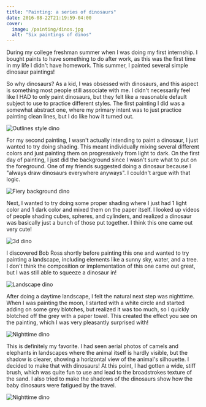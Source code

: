 ```yaml
---
title: "Painting: a series of dinosaurs"
date: 2016-08-22T21:19:59-04:00
cover:
  image: /painting/dinos.jpg
  alt: "Six paintings of dinos"
---
```


During my college freshman summer when I was doing my first internship. I bought paints to have something to do after work, as this was the first time in my life I didn't have homework. This summer, I painted several simple dinosaur paintings!

So why dinosaurs? As a kid, I was obsessed with dinosaurs, and this aspect is something most people still associate with me. I didn't necessarily feel like I HAD to only paint dinosaurs, but they felt like a reasonable default subject to use to practice different styles. The first painting I did was a somewhat abstract one, where my primary intent was to just practice painting clean lines, but I do like how it turned out.

![Outlines style dino](/painting/dino-1.jpg)

For my second painting, I wasn't actually intending to paint a dinosaur, I just wanted to try doing shading. This meant individually mixing several different colors and just painting them on progressively from light to dark. On the first day of painting, I just did the background since I wasn't sure what to put on the foreground. One of my friends suggested doing a dinosaur because I "always draw dinosaurs everywhere anyways". I couldn't argue with that logic. 

![Fiery background dino](/painting/dino-2.jpg)

Next, I wanted to try doing some proper shading where I just had 1 light color and 1 dark color and mixed them on the paper itself. I looked up videos of people shading cubes, spheres, and cylinders, and realized a dinosaur was basically just a bunch of those put together. I think this one came out very cute!

![3d dino](/painting/dino-3.jpg)

 I discovered Bob Ross shortly before painting this one and wanted to try painting a landscape, including elements like a sunny sky, water, and a tree. I don't think the composition or implementation of this one came out great, but I was still able to squeeze a dinosaur in!

![Landscape dino](/painting/dino-4.jpg)

After doing a daytime landscape, I felt the natural next step was nighttime. When I was painting the moon, I started with a white circle and started adding on some grey blotches, but realized it was too much, so I quickly blotched off the grey with a paper towel. This created the effect you see on the painting, which I was very pleasantly surprised with!

![Nighttime dino](/painting/dino-5.jpg)

This is definitely my favorite. I had seen aerial photos of camels and elephants in landscapes where the animal itself is hardly visible, but the shadow is clearer, showing a horizontal view of the animal's silhouette. I decided to make that with dinosaurs! At this point, I had gotten a wide, stiff brush, which was quite fun to use and lead to the broadstrokes texture of the sand. I also tried to make the shadows of the dinosaurs show how the baby dinosaurs were fatigued by the travel. 

![Nighttime dino](/painting/dino-6.jpg)

